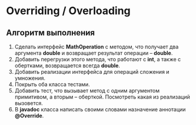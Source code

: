 # Overriding / Overloading

## Алгоритм выполнения

1.	Сделать интерфейс __MathOperation__ с методом, что получает два аргумента __double__ и возвращает результат операции – __double__.
2.	Добавить перегрузки этого метода, что работают c __int__, а также с обертками, возвращается всегда __double__.
3.	Добавить реализации интерфейса для операций сложения и умножения.
4.	Покрыть оба класса тестами.
5.	Добавить тест, что вызывает метод с одним аргументом примитивом, а вторым – оберткой. Посмотреть какая из реализаций вызовется.
6.	В __javadoc__ класса написать своими словами назначение аннотации __@Override__.

